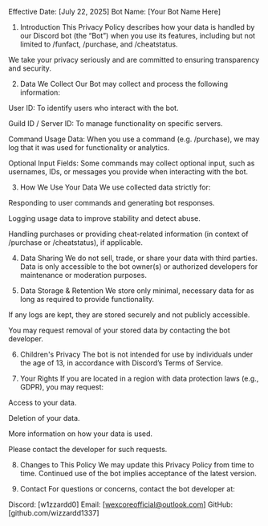 Effective Date: [July 22, 2025]
Bot Name: [Your Bot Name Here]

1. Introduction
This Privacy Policy describes how your data is handled by our Discord bot (the “Bot”) when you use its features, including but not limited to /funfact, /purchase, and /cheatstatus.

We take your privacy seriously and are committed to ensuring transparency and security.

2. Data We Collect
Our Bot may collect and process the following information:

User ID: To identify users who interact with the bot.

Guild ID / Server ID: To manage functionality on specific servers.

Command Usage Data: When you use a command (e.g. /purchase), we may log that it was used for functionality or analytics.

Optional Input Fields: Some commands may collect optional input, such as usernames, IDs, or messages you provide when interacting with the bot.

3. How We Use Your Data
We use collected data strictly for:

Responding to user commands and generating bot responses.

Logging usage data to improve stability and detect abuse.

Handling purchases or providing cheat-related information (in context of /purchase or /cheatstatus), if applicable.

4. Data Sharing
We do not sell, trade, or share your data with third parties. Data is only accessible to the bot owner(s) or authorized developers for maintenance or moderation purposes.

5. Data Storage & Retention
We store only minimal, necessary data for as long as required to provide functionality.

If any logs are kept, they are stored securely and not publicly accessible.

You may request removal of your stored data by contacting the bot developer.

6. Children's Privacy
The bot is not intended for use by individuals under the age of 13, in accordance with Discord’s Terms of Service.

7. Your Rights
If you are located in a region with data protection laws (e.g., GDPR), you may request:

Access to your data.

Deletion of your data.

More information on how your data is used.

Please contact the developer for such requests.

8. Changes to This Policy
We may update this Privacy Policy from time to time. Continued use of the bot implies acceptance of the latest version.

9. Contact
For questions or concerns, contact the bot developer at:

Discord: [w1zzardd0]
Email: [wexcoreofficial@outlook.com]
GitHub: [github.com/wizzardd1337]
